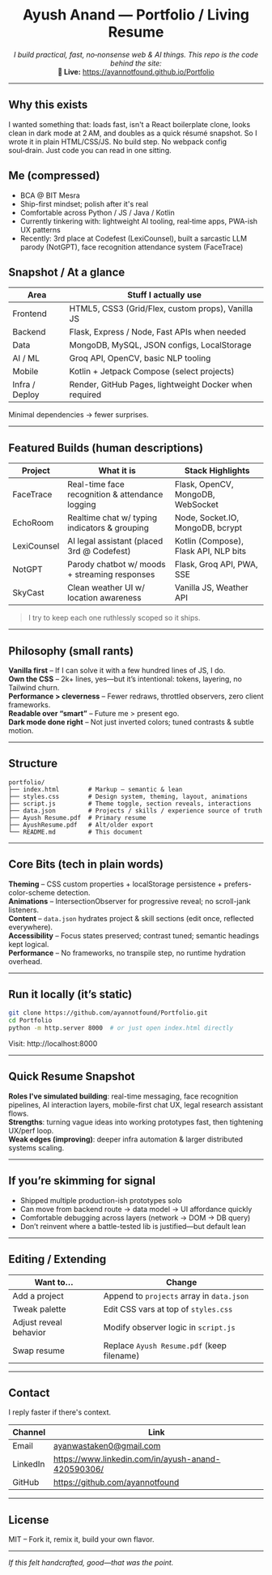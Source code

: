 <div align="center">

# Ayush Anand — Portfolio / Living Resume
_I build practical, fast, no‑nonsense web & AI things. This repo is the code behind the site:_  
**🔗 Live:** https://ayannotfound.github.io/Portfolio

</div>

---

## Why this exists
I wanted something that: loads fast, isn't a React boilerplate clone, looks clean in dark mode at 2 AM, and doubles as a quick résumé snapshot. So I wrote it in plain HTML/CSS/JS. No build step. No webpack config soul‑drain. Just code you can read in one sitting.

## Me (compressed)
- BCA @ BIT Mesra
- Ship-first mindset; polish after it's real
- Comfortable across Python / JS / Java / Kotlin
- Currently tinkering with: lightweight AI tooling, real‑time apps, PWA-ish UX patterns
- Recently: 3rd place at Codefest (LexiCounsel), built a sarcastic LLM parody (NotGPT), face recognition attendance system (FaceTrace)

## Snapshot / At a glance
| Area | Stuff I actually use |
| ---- | -------------------- |
| Frontend | HTML5, CSS3 (Grid/Flex, custom props), Vanilla JS |
| Backend | Flask, Express / Node, Fast APIs when needed |
| Data | MongoDB, MySQL, JSON configs, LocalStorage |
| AI / ML | Groq API, OpenCV, basic NLP tooling |
| Mobile | Kotlin + Jetpack Compose (select projects) |
| Infra / Deploy | Render, GitHub Pages, lightweight Docker when required |

Minimal dependencies → fewer surprises.

---

## Featured Builds (human descriptions)
| Project | What it is | Stack Highlights |
| ------- | ---------- | ---------------- |
| FaceTrace | Real-time face recognition & attendance logging | Flask, OpenCV, MongoDB, WebSocket |
| EchoRoom | Realtime chat w/ typing indicators & grouping | Node, Socket.IO, MongoDB, bcrypt |
| LexiCounsel | AI legal assistant (placed 3rd @ Codefest) | Kotlin (Compose), Flask API, NLP bits |
| NotGPT | Parody chatbot w/ moods + streaming responses | Flask, Groq API, PWA, SSE |
| SkyCast | Clean weather UI w/ location awareness | Vanilla JS, Weather API |

> I try to keep each one ruthlessly scoped so it ships.

---

## Philosophy (small rants)
**Vanilla first** – If I can solve it with a few hundred lines of JS, I do.  
**Own the CSS** – 2k+ lines, yes—but it’s intentional: tokens, layering, no Tailwind churn.  
**Performance > cleverness** – Fewer redraws, throttled observers, zero client frameworks.  
**Readable over “smart”** – Future me > present ego.  
**Dark mode done right** – Not just inverted colors; tuned contrasts & subtle motion.

---

## Structure
```
portfolio/
├── index.html        # Markup – semantic & lean
├── styles.css        # Design system, theming, layout, animations
├── script.js         # Theme toggle, section reveals, interactions
├── data.json         # Projects / skills / experience source of truth
├── Ayush Resume.pdf  # Primary resume
├── AyushResume.pdf   # Alt/older export
└── README.md         # This document
```

---

## Core Bits (tech in plain words)
**Theming** – CSS custom properties + localStorage persistence + prefers-color-scheme detection.  
**Animations** – IntersectionObserver for progressive reveal; no scroll-jank listeners.  
**Content** – `data.json` hydrates project & skill sections (edit once, reflected everywhere).  
**Accessibility** – Focus states preserved; contrast tuned; semantic headings kept logical.  
**Performance** – No frameworks, no transpile step, no runtime hydration overhead.

---

## Run it locally (it’s static)
```bash
git clone https://github.com/ayannotfound/Portfolio.git
cd Portfolio
python -m http.server 8000  # or just open index.html directly
```
Visit: http://localhost:8000

---

## Quick Resume Snapshot
**Roles I've simulated building**: real-time messaging, face recognition pipelines, AI interaction layers, mobile-first chat UX, legal research assistant flows.  
**Strengths**: turning vague ideas into working prototypes fast, then tightening UX/perf loop.  
**Weak edges (improving)**: deeper infra automation & larger distributed systems scaling.

---

## If you’re skimming for signal
- Shipped multiple production-ish prototypes solo
- Can move from backend route → data model → UI affordance quickly
- Comfortable debugging across layers (network → DOM → DB query)
- Don’t reinvent where a battle-tested lib is justified—but default lean

---

## Editing / Extending
| Want to… | Change |
| -------- | ------ |
| Add a project | Append to `projects` array in `data.json` |
| Tweak palette | Edit CSS vars at top of `styles.css` |
| Adjust reveal behavior | Modify observer logic in `script.js` |
| Swap resume | Replace `Ayush Resume.pdf` (keep filename) |

---

## Contact
I reply faster if there's context.

| Channel | Link |
| ------- | ---- |
| Email | [ayanwastaken0@gmail.com](mailto:ayanwastaken0@gmail.com) |
| LinkedIn | https://www.linkedin.com/in/ayush-anand-420590306/ |
| GitHub | https://github.com/ayannotfound |

---

## License
MIT – Fork it, remix it, build your own flavor.

---
_If this felt handcrafted, good—that was the point._

